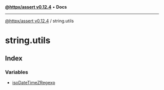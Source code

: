 [**@httpx/assert v0.12.4**](../README.md) • **Docs**

***

[@httpx/assert v0.12.4](../README.md) / string.utils

# string.utils

## Index

### Variables

- [isoDateTimeZRegexp](variables/isoDateTimeZRegexp.md)
